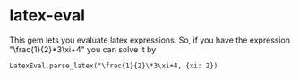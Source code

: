 # latex-eval

This gem lets you evaluate latex expressions. So, if you have the expression "\frac{1}{2}\*3\xi+4" you can solve it by

    LatexEval.parse_latex("\frac{1}{2}\*3\xi+4, {xi: 2})
